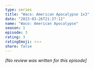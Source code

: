 ```yaml
---
type: series
title: "Waco: American Apocalypse 1x3"
date: "2023-03-26T21:37:12"
name: "Waco: American Apocalypse"
season: 1
episode: 3
rating: 3
ratingEmoji: ⭐️⭐️⭐️
share: false
---
```


_[No review was written for this episode]_
